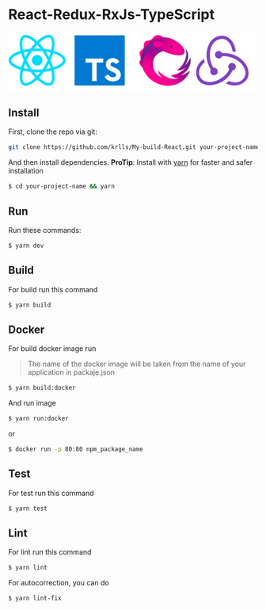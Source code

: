 # React-Redux-RxJs-TypeScript

![](./logo.png)

## Install
First, clone the repo via git:
    
```bash
git clone https://github.com/krlls/My-build-React.git your-project-name
```

And then install dependencies.
**ProTip**: Install with [yarn](https://github.com/yarnpkg/yarn) for faster and safer installation

```bash
$ cd your-project-name && yarn
```

## Run

Run these commands:

```bash
$ yarn dev
```

## Build
For build run this command

```bash
$ yarn build
```

## Docker 
For build docker image run
>The name of the docker image will be taken from the name of your application in packaje.json
```bash
$ yarn build:docker
```
And run image
```bash
$ yarn run:docker
```
or
```bash
$ docker run -p 80:80 npm_package_name
```


## Test
For test run this command

```bash
$ yarn test
```

## Lint
For lint run this command

```bash
$ yarn lint
```

For autocorrection, you can do
```bash
$ yarn lint-fix
```
